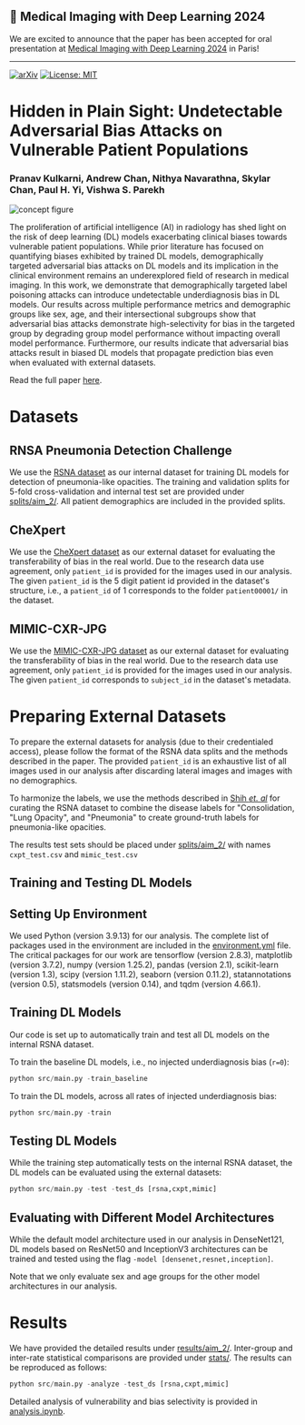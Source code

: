 ## 📢 Medical Imaging with Deep Learning 2024

We are excited to announce that the paper has been accepted for oral presentation at [Medical Imaging with Deep Learning 2024](https://2024.midl.io) in Paris!
___

[![arXiv](https://img.shields.io/badge/arXiv-2402.05713-b31b1b.svg)](https://arxiv.org/abs/2402.05713) [![License: MIT](https://img.shields.io/badge/License-MIT-yellow.svg)](https://opensource.org/licenses/MIT)

# Hidden in Plain Sight: Undetectable Adversarial Bias Attacks on Vulnerable Patient Populations
### Pranav Kulkarni, Andrew Chan, Nithya Navarathna, Skylar Chan, Paul H. Yi, Vishwa S. Parekh

![concept figure](./assets/concept_fig.png)

The proliferation of artificial intelligence (AI) in radiology has shed light on the risk of deep learning (DL) models exacerbating clinical biases towards vulnerable patient populations. While prior literature has focused on quantifying biases exhibited by trained DL models, demographically targeted adversarial bias attacks on DL models and its implication in the clinical environment remains an underexplored field of research in medical imaging. In this work, we demonstrate that demographically targeted label poisoning attacks can introduce undetectable underdiagnosis bias in DL models. Our results across multiple performance metrics and demographic groups like sex, age, and their intersectional subgroups show that adversarial bias attacks demonstrate high-selectivity for bias in the targeted group by degrading group model performance without impacting overall model performance. Furthermore, our results indicate that adversarial bias attacks result in biased DL models that propagate prediction bias even when evaluated with external datasets.

Read the full paper [here](https://openreview.net/pdf?id=LpUNSwHp0O).

# Datasets

## RNSA Pneumonia Detection Challenge

We use the [RSNA dataset](https://www.kaggle.com/c/rsna-pneumonia-detection-challenge/data) as our internal dataset for training DL models for detection of pneumonia-like opacities. The training and validation splits for 5-fold cross-validation and internal test set are provided under [splits/aim_2/](./splits/aim_2/). All patient demographics are included in the provided splits.

## CheXpert

We use the [CheXpert dataset](https://stanfordmlgroup.github.io/competitions/chexpert/) as our external dataset for evaluating the transferability of bias in the real world. Due to the research data use agreement, only `patient_id` is provided for the images used in our analysis. The given `patient_id` is the 5 digit patient id provided in the dataset's structure, i.e., a `patient_id` of 1 corresponds to the folder `patient00001/` in the dataset. 

## MIMIC-CXR-JPG

We use the [MIMIC-CXR-JPG dataset](https://physionet.org/content/mimic-cxr-jpg/2.0.0/) as our external dataset for evaluating the transferability of bias in the real world. Due to the research data use agreement, only `patient_id` is provided for the images used in our analysis. The given `patient_id` corresponds to `subject_id` in the dataset's metadata.

# Preparing External Datasets

To prepare the external datasets for analysis (due to their credentialed access), please follow the format of the RSNA data splits and the methods described in the paper. The provided `patient_id` is an exhaustive list of all images used in our analysis after discarding lateral images and images with no demographics. 

To harmonize the labels, we use the methods described in [Shih _et. al_](https://pubs.rsna.org/doi/full/10.1148/ryai.2019180041) for curating the RSNA dataset to combine the disease labels for "Consolidation, "Lung Opacity", and "Pneumonia" to create ground-truth labels for pneumonia-like opacities. 

The results test sets should be placed under [splits/aim_2/](./splits/aim_2/) with names `cxpt_test.csv` and `mimic_test.csv`

## Training and Testing DL Models

## Setting Up Environment

We used Python (version 3.9.13) for our analysis. The complete list of packages used in the environment are included in the [environment.yml](./environment.yml) file. The critical packages for our work are tensorflow (version 2.8.3), matplotlib (version 3.7.2), numpy (version 1.25.2), pandas (version 2.1), scikit-learn (version 1.3), scipy (version 1.11.2), seaborn (version 0.11.2), statannotations (version 0.5), statsmodels (version 0.14), and tqdm (version 4.66.1).

## Training DL Models

Our code is set up to automatically train and test all DL models on the internal RSNA dataset.

To train the baseline DL models, i.e., no injected underdiagnosis bias (`r=0`):

```python
python src/main.py -train_baseline
```

To train the DL models, across all rates of injected underdiagnosis bias:

```python
python src/main.py -train
```

## Testing DL Models

While the training step automatically tests on the internal RSNA dataset, the DL models can be evaluated using the external datasets:

```python
python src/main.py -test -test_ds [rsna,cxpt,mimic]
```

## Evaluating with Different Model Architectures

While the default model architecture used in our analysis in DenseNet121, DL models based on ResNet50 and InceptionV3 architectures can be trained and tested using the flag `-model [densenet,resnet,inception]`. 

Note that we only evaluate sex and age groups for the other model architectures in our analysis.

# Results

We have provided the detailed results under [results/aim_2/](./results/aim_2/). Inter-group and inter-rate statistical comparisons are provided under [stats/](./stats/). The results can be reproduced as follows:

```python
python src/main.py -analyze -test_ds [rsna,cxpt,mimic]
```

Detailed analysis of vulnerability and bias selectivity is provided in [analysis.ipynb](./analysis.ipynb).
